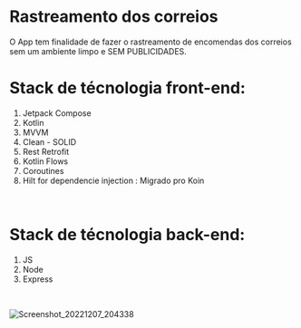 # Rastreamento dos correios

O App tem finalidade de fazer o rastreamento de encomendas dos correios sem um ambiente limpo e SEM PUBLICIDADES.


# Stack de técnologia front-end:

1. Jetpack Compose
2. Kotlin
3. MVVM
4. Clean - SOLID
5. Rest Retrofit
6. Kotlin Flows
7. Coroutines 
8. Hilt for dependencie injection : Migrado pro Koin

&nbsp; 
&nbsp; 

# Stack de técnologia back-end:

1. JS
2. Node
3. Express

&nbsp; 
&nbsp; 

![Screenshot_20221207_204338](https://user-images.githubusercontent.com/43793053/206812900-35417363-b2e5-4d56-a7ae-6e4fac1e1b97.png)
